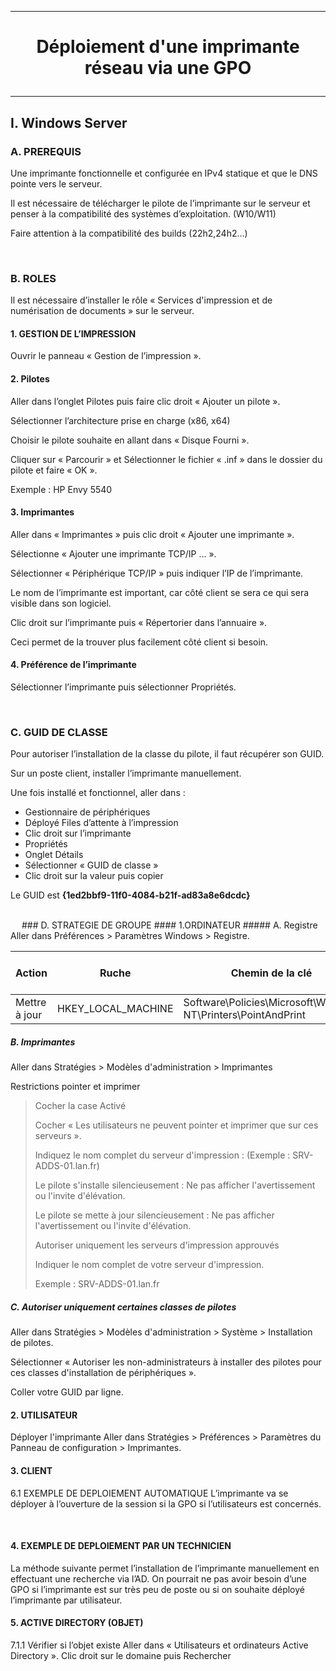 --------------------------------------------------------------------------------------------------------------------------------------------
# <p align='center'> Déploiement d'une imprimante réseau via une GPO </p>
--------------------------------------------------------------------------------------------------------------------------------------------
## I. Windows Server
### A. PREREQUIS
Une imprimante fonctionnelle et configurée en IPv4 statique et que le DNS pointe vers le serveur.

Il est nécessaire de télécharger le pilote de l’imprimante sur le serveur et penser à la compatibilité des systèmes d’exploitation. (W10/W11)

Faire attention à la compatibilité des builds (22h2,24h2…)

<br />

### B. ROLES
Il est nécessaire d’installer le rôle « Services d'impression et de numérisation de documents » sur le serveur.

#### 1. GESTION DE L’IMPRESSION
Ouvrir le panneau « Gestion de l’impression ».
#### 2. Pilotes
Aller dans l’onglet Pilotes puis faire clic droit « Ajouter un pilote ».

Sélectionner l’architecture prise en charge (x86, x64)

Choisir le pilote souhaite en allant dans « Disque Fourni ».

Cliquer sur « Parcourir » et Sélectionner le fichier « .inf » dans le dossier du pilote et faire « OK ».

Exemple : HP Envy 5540

#### 3. Imprimantes
Aller dans « Imprimantes » puis clic droit « Ajouter une imprimante ».

Sélectionne « Ajouter une imprimante TCP/IP … ».

Sélectionner « Périphérique TCP/IP » puis indiquer l’IP de l’imprimante.

Le nom de l’imprimante est important, car côté client se sera ce qui sera visible dans son logiciel.

Clic droit sur l’imprimante puis « Répertorier dans l’annuaire ». 

Ceci permet de la trouver plus facilement côté client si besoin.
 
#### 4. Préférence de l’imprimante
Sélectionner l’imprimante puis sélectionner Propriétés.

<br />

### C. GUID DE CLASSE
Pour autoriser l’installation de la classe du pilote, il faut récupérer son GUID.

Sur un poste client, installer l’imprimante manuellement.

Une fois installé et fonctionnel, aller dans :
- Gestionnaire de périphériques
- Déployé Files d’attente à l’impression
- Clic droit sur l’imprimante
- Propriétés
- Onglet Détails
- Sélectionner « GUID de classe »
- Clic droit sur la valeur puis copier

Le GUID est **{1ed2bbf9-11f0-4084-b21f-ad83a8e6dcdc}**

<br />
 
### D.	STRATEGIE DE GROUPE
#### 1.ORDINATEUR
##### A. Registre
Aller dans Préférences > Paramètres Windows > Registre. 

| Action	       | Ruche             	| Chemin de la clé                                             | Nom de la valeur                           | Type de valeur | Données de la valeur | Base        |
| ------------- | ------------------ | ------------------------------------------------------------ | ------------------------------------------ | -------------- | -------------------- | ----------- | 
| Mettre à jour | HKEY_LOCAL_MACHINE | Software\Policies\Microsoft\Windows NT\Printers\PointAndPrint| RestrictDriverInstallationToAdministrators |	REG_DWORD      | 00000000             | Hexadécimal |
	
##### B. Imprimantes
Aller dans Stratégies > Modèles d'administration > Imprimantes

Restrictions pointer et imprimer
> Cocher la case Activé
> 
> Cocher « Les utilisateurs ne peuvent pointer et imprimer que sur ces serveurs ».
> 
> Indiquez le nom complet du serveur d'impression : (Exemple : SRV-ADDS-01.lan.fr)
> 
> Le pilote s'installe silencieusement : Ne pas afficher l'avertissement ou l'invite d'élévation.
> 
> Le pilote se mette à jour silencieusement : Ne pas afficher l'avertissement ou l'invite d'élévation.
> 
> Autoriser uniquement les serveurs d'impression approuvés
> 
> Indiquer le nom complet de votre serveur d'impression.
> 
> Exemple : SRV-ADDS-01.lan.fr

##### C. Autoriser uniquement certaines classes de pilotes
Aller dans Stratégies > Modèles d'administration > Système > Installation de pilotes.

Sélectionner « Autoriser les non-administrateurs à installer des pilotes pour ces classes d'installation de périphériques ».

Coller votre GUID par ligne.
 

#### 2. UTILISATEUR
Déployer l'imprimante
Aller dans Stratégies > Préférences > Paramètres du Panneau de configuration > Imprimantes.


#### 3.	CLIENT
6.1	EXEMPLE DE DEPLOIEMENT AUTOMATIQUE
L’imprimante va se déployer à l’ouverture de la session si la GPO si l’utilisateurs est concernés.
 
 
#### 4. EXEMPLE DE DEPLOIEMENT PAR UN TECHNICIEN
La méthode suivante permet l’installation de l’imprimante manuellement en effectuant une recherche via l’AD.
On pourrait ne pas avoir besoin d’une GPO si l’imprimante est sur très peu de poste ou si on souhaite déployé l’imprimante par utilisateur.
 
#### 5. ACTIVE DIRECTORY (OBJET)
7.1.1	Vérifier si l’objet existe
Aller dans « Utilisateurs et ordinateurs Active Directory ».
Clic droit sur le domaine puis Rechercher
 
 




